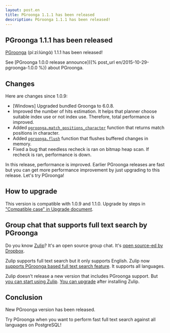 ```yaml
---
layout: post.en
title: PGroonga 1.1.1 has been released
description: PGroonga 1.1.1 has been released!
---
```


## PGroonga 1.1.1 has been released

[PGroonga](httsp://pgroonga.github.io/) (píːzí:lúnɡά) 1.1.1 has been released!

See [PGroonga 1.0.0 release announce]({% post_url en/2015-10-29-pgroonga-1.0.0 %}) about PGroonga.

## Changes

Here are changes since 1.0.9:

  * [Windows] Upgraded bundled Groonga to 6.0.8.
  * Improved the number of hits estimation. It helps that planner choose suitable index use or not index use. Therefore, total performance is improved.
  * Added [`pgroonga.match_positions_character`](https://pgroonga.github.io/reference/functions/pgroonga-match-positions-character.html) function that returns match positions in character.
  * Added [`pgroonga.flush`](https://pgroonga.github.io/reference/functions/pgroonga-flush.html) function that flushes buffered changes in memory.
  * Fixed a bug that needless recheck is ran on bitmap heap scan. If recheck is ran, performance is down.

In this release, performance is improved. Earlier PGroonga releases are fast but you can get more performance improvement by just upgrading to this release. Let's try PGroonga!

## How to upgrade

This version is compatible with 1.0.9 and 1.1.0. Upgrade by steps in ["Compatible case" in Upgrade document](https://pgroonga.github.io/upgrade/#compatible-case).

## Group chat that supports full text search by PGroonga

Do you know [Zulip](https://zulip.org/)? It's an open source group chat. It's [open source-ed by Dropbox](https://blogs.dropbox.com/tech/2015/09/open-sourcing-zulip-a-dropbox-hack-week-project/).

Zulip supports full text search but it only supports English. Zulip now [supports PGroonga based full text search feature](https://github.com/zulip/zulip/pull/700). It supports all languages.

Zulip doesn't release a new version that includes PGroonga support. But [you can start using Zulip](https://zulip.readthedocs.io/en/latest/prod-install.html). [You can upgrade](https://zulip.readthedocs.io/en/latest/prod-maintain-secure-upgrade.html#upgrading) after installing Zulip.

## Conclusion

New PGroonga version has been released.

Try PGroonga when you want to perform fast full text search against all languages on PostgreSQL!
